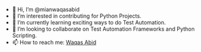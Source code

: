 - 👋 Hi, I’m @mianwaqasabid
- 👀 I’m interested in contributing for Python Projects.
- 🌱 I’m currently learning exciting ways to do Test Automation. 
- 💞️ I’m looking to collaborate on Test Automation Frameworks and Python Scripting. 
- 📫 How to reach me: [Waqas Abid](https://www.linkedin.com/in/waqas-abid-a37bbb24/) 

<!---
mianwaqasabid/mianwaqasabid is a ✨ special ✨ repository because its `README.md` (this file) appears on your GitHub profile.
You can click the Preview link to take a look at your changes.
--->
